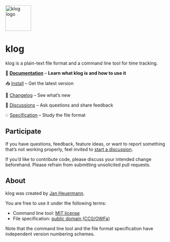<picture>
  <source media="(prefers-color-scheme: dark)" srcset="https://klog.jotaen.net/logo/klog-white.svg">
  <source media="(prefers-color-scheme: light)" srcset="https://klog.jotaen.net/logo/klog-black.svg">
  <img alt="klog logo" src="https://klog.jotaen.net/logo/klog-black.svg" height="80">
</picture>

# klog

klog is a plain-text file format and a command line tool for time tracking.

📕 [**Documentation**](https://klog.jotaen.net) – **Learn what klog is and how to use it**

📥 [Install](https://klog.jotaen.net#get-klog) – Get the latest version

📢 [Changelog](CHANGELOG.md) – See what’s new

💬 [Discussions](https://github.com/jotaen/klog/discussions) – Ask questions and share feedback

💡 [Specification](Specification.md) – Study the file format

## Participate

If you have questions, feedback, feature ideas, or want to report something that’s not working properly,
feel invited to [start a discussion](https://github.com/jotaen/klog/discussions).

If you’d like to contribute code, please discuss your intended change beforehand. Please refrain from submitting unsolicited pull requests.

## About

klog was created by [Jan Heuermann](https://www.jotaen.net).

You are free to use it under the following terms:

- Command line tool: [MIT license](LICENSE.txt)
- File specification: [public domain (CC0/OWFa)](Specification.md#License)

Note that the command line tool and the file format specification have independent version numbering schemes.
